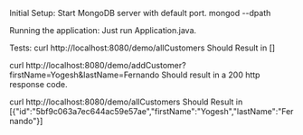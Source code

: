 Initial Setup:
Start MongoDB server with default port.
mongod --dpath <dbpath>


Running the application: 
Just run Application.java. 

Tests: 
curl http://localhost:8080/demo/allCustomers
Should Result in []

curl http://localhost:8080/demo/addCustomer?firstName=Yogesh\&lastName=Fernando
Should result in a 200 http response code.

curl http://localhost:8080/demo/allCustomers
Should Result in [{"id":"5bf9c063a7ec644ac59e57ae","firstName":"Yogesh","lastName":"Fernando"}]